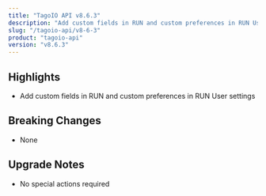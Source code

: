 ```yaml
---
title: "TagoIO API v8.6.3"
description: "Add custom fields in RUN and custom preferences in RUN User settings"
slug: "/tagoio-api/v8-6-3"
product: "tagoio-api"
version: "v8.6.3"
---
```


## Highlights

- Add custom fields in RUN and custom preferences in RUN User settings

## Breaking Changes

- None

## Upgrade Notes

- No special actions required
